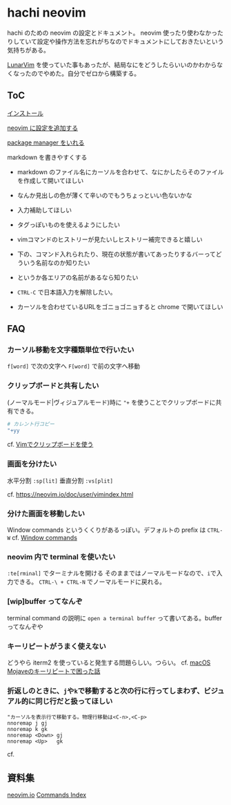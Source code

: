 # hachi neovim
hachi のための neovim の設定とドキュメント。
neovim 使ったり使わなかったりしていて設定や操作方法を忘れがちなのでドキュメントにしておきたいという気持ちがある。

[LunarVim](https://www.lunarvim.org/) を使っていた事もあったが、結局なにをどうしたらいいのかわからなくなったのでやめた。自分でゼロから構築する。

## ToC
[インストール](docs/setup.md)

[neovim に設定を追加する](docs/add_configuration_to_neovim.md)

[package manager をいれる](docs/install_package_manager.md)

markdown を書きやすくする
- markdown のファイル名にカーソルを合わせて、なにかしたらそのファイルを作成して開いてほしい
- なんか見出しの色が薄くて辛いのでもうちょっといい色ないかな
- 入力補助してほしい
- タグっぽいものを使えるようにしたい

- vimコマンドのヒストリーが見たいしヒストリー補完できると嬉しい
- 下の、コマンド入れられたり、現在の状態が書いてあったりするバーってどういう名前なのか知りたい
- というか各エリアの名前があるなら知りたい
- `CTRL-C` で日本語入力を解除したい。
- カーソルを合わせているURLをゴニョゴニョすると chrome で開いてほしい


## FAQ

### カーソル移動を文字種類単位で行いたい
`f[word]` で次の文字へ `F[word]` で前の文字へ移動


### クリップボードと共有したい
(ノーマルモード|ヴィジュアルモード)時に `"+` を使うことでクリップボードに共有できる。
```sh
# カレント行コピー
"+yy
```

cf. [Vimでクリップボードを使う](https://psipsina.jp/note/vim/neovim_clipboard.html)

### 画面を分けたい
水平分割 `:sp[lit]`
垂直分割 `:vs[plit]`

cf. https://neovim.io/doc/user/vimindex.html

### 分けた画面を移動したい
Window commands というくくりがあるっぽい。デフォルトの prefix は `CTRL-W`
cf. [Window commands](https://neovim.io/doc/user/vimindex.html#CTRL-W)

### neovim 内で terminal を使いたい
`:te[rminal]` でターミナルを開ける
そのままではノーマルモードなので、`i`で入力できる。
`CTRL-\ + CTRL-N` でノーマルモードに戻れる。


### [wip]buffer ってなんぞ
terminal command の説明に `open a terminal buffer` って書いてある。buffer ってなんぞや

### キーリピートがうまく使えない
どうやら iterm2 を使っていると発生する問題らしい。つらい。
cf. [macOS Mojaveのキーリピートで困った話](https://blog.nijohando.jp/post/mojave-key-repeat-problem/)


### 折返しのときに、`j`や`k`で移動すると次の行に行ってしまわず、ビジュアル的に同じ行だと扱ってほしい

```vimrc
"カーソルを表示行で移動する。物理行移動は<C-n>,<C-p>
nnoremap j gj
nnoremap k gk
nnoremap <Down> gj
nnoremap <Up>   gk
```

cf. [](https://thata.hatenadiary.org/entry/20100606/1275796513)

## 資料集
[neovim.io](https://neovim.io/)
[Commands Index](https://neovim.io/doc/user/vimindex.html)







